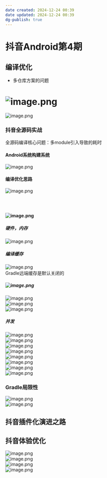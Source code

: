 ```yaml
---
date created: 2024-12-24 00:39
date updated: 2024-12-24 00:39
dg-publish: true
---
```


# 抖音Android第4期

## 编译优化

- 多仓库方案的问题

# ![image.png](https://cdn.nlark.com/yuque/0/2023/png/694278/1686463692292-58c0a7bf-3cda-4a22-9490-72342cb2618f.png#averageHue=%236b6b5c&clientId=u786436d7-f298-4&from=paste&height=1600&id=u06e532e6&originHeight=2400&originWidth=1080&originalType=binary&ratio=1.5&rotation=0&showTitle=false&size=292410&status=done&style=none&taskId=ude7f449d-78b4-43f2-b92e-c54be0ccac1&title=&width=720)

![image.png](https://cdn.nlark.com/yuque/0/2023/png/694278/1686463764859-f335ef09-d021-4d0b-bdd2-2dedab4229d9.png#averageHue=%23978f88&clientId=u786436d7-f298-4&from=paste&height=1571&id=uc752aede&originHeight=2400&originWidth=1080&originalType=binary&ratio=1.5&rotation=0&showTitle=false&size=507485&status=done&style=none&taskId=u67f99a2e-f84c-4d22-a40c-adfc7590a8e&title=&width=707)

### 抖音全源码实战

全源码编译核心问题：多module引入导致的耗时

#### Android系统构建系统

![image.png](https://cdn.nlark.com/yuque/0/2023/png/694278/1686463876449-19244a8e-26af-4e2b-ac76-76ddfc3d7a16.png#averageHue=%23c6b89b&clientId=u786436d7-f298-4&from=paste&height=1347&id=u557087be&originHeight=2400&originWidth=1080&originalType=binary&ratio=1.5&rotation=0&showTitle=false&size=265493&status=done&style=none&taskId=ud1c795a0-34b9-482c-91cc-f98c15f9507&title=&width=606)

#### 编译优化思路

![image.png](https://cdn.nlark.com/yuque/0/2023/png/694278/1686463984519-1fd823db-ae83-4ca5-af2e-632d5cf64b5a.png#averageHue=%23aeb4a2&clientId=u786436d7-f298-4&from=paste&height=1324&id=u0b4702c5&originHeight=2400&originWidth=1080&originalType=binary&ratio=1.5&rotation=0&showTitle=false&size=250251&status=done&style=none&taskId=ue0c1264f-d586-40c7-b79c-73a474a479f&title=&width=596)

##### <br />

#### ![image.png](https://cdn.nlark.com/yuque/0/2023/png/694278/1686464063185-353b96e9-9cf5-4228-8dc8-8318e6fc0556.png#averageHue=%23aeb4a2&clientId=u786436d7-f298-4&from=paste&height=1600&id=ue5c9844d&originHeight=2400&originWidth=1080&originalType=binary&ratio=1.5&rotation=0&showTitle=false&size=250251&status=done&style=none&taskId=ue7b46725-4f0d-40e4-92fd-f3ad1834570&title=&width=720)

##### 硬件，内存

![image.png](https://cdn.nlark.com/yuque/0/2023/png/694278/1686464128604-ac86b085-dfe4-47b7-9e82-7a586d0b34fd.png#averageHue=%2318202d&clientId=u786436d7-f298-4&from=paste&height=1213&id=ud08f4fc4&originHeight=2400&originWidth=1080&originalType=binary&ratio=1.5&rotation=0&showTitle=false&size=1692754&status=done&style=none&taskId=u1101699e-840f-4a46-8e8c-eb069f36f9b&title=&width=546)

##### 编译缓存

![image.png](https://cdn.nlark.com/yuque/0/2023/png/694278/1686464185401-eabbbf84-3bd7-4a82-ac86-8d021086e7d3.png#averageHue=%2319202e&clientId=u786436d7-f298-4&from=paste&height=1222&id=u1a5e9f3c&originHeight=2400&originWidth=1080&originalType=binary&ratio=1.5&rotation=0&showTitle=false&size=1641319&status=done&style=none&taskId=u6b0ebd9c-92df-4872-9263-1174809f907&title=&width=550)<br />Gradle远端缓存是默认关闭的

##### ![image.png](https://cdn.nlark.com/yuque/0/2023/png/694278/1686464372331-cd6ffebf-f8c7-4119-81e9-e11c3d48f101.png#averageHue=%231f2835&clientId=u786436d7-f298-4&from=paste&height=1569&id=uf76133ee&originHeight=2400&originWidth=1080&originalType=binary&ratio=1.5&rotation=0&showTitle=false&size=1657879&status=done&style=none&taskId=ue22cdcf8-b5b1-4017-80bb-e2ef7cc7efd&title=&width=706)

![image.png](https://cdn.nlark.com/yuque/0/2023/png/694278/1686464440450-e3fe53d4-ed76-444d-8804-a3d3df57a828.png#averageHue=%23b6d29f&clientId=u786436d7-f298-4&from=paste&height=1600&id=u08d7935e&originHeight=2400&originWidth=1080&originalType=binary&ratio=1.5&rotation=0&showTitle=false&size=260486&status=done&style=none&taskId=ue58c3fa5-caf5-4238-882e-9897e630c49&title=&width=720)<br />![image.png](https://cdn.nlark.com/yuque/0/2023/png/694278/1686464586146-e8a481bd-d8ee-436b-aad0-66d6e6991ca8.png#averageHue=%233a4333&clientId=u786436d7-f298-4&from=paste&height=1600&id=u1cf1c3e9&originHeight=2400&originWidth=1080&originalType=binary&ratio=1.5&rotation=0&showTitle=false&size=329989&status=done&style=none&taskId=ua490f6bb-a016-4c74-825a-3f510faeb62&title=&width=720)<br />![image.png](https://cdn.nlark.com/yuque/0/2023/png/694278/1686464728563-9dbabf29-fde5-4194-a30e-563698081b4a.png#averageHue=%23f1a528&clientId=u786436d7-f298-4&from=paste&height=1600&id=u18262c0b&originHeight=2400&originWidth=1080&originalType=binary&ratio=1.5&rotation=0&showTitle=false&size=224586&status=done&style=none&taskId=u74da3060-76a8-4c57-8682-e48d68c1503&title=&width=720)

##### 并发

![image.png](https://cdn.nlark.com/yuque/0/2023/png/694278/1686464790481-b6f0eee8-2e3f-42ee-af85-a357a913be57.png#averageHue=%23c9c7c0&clientId=u786436d7-f298-4&from=paste&height=1562&id=udf56fae5&originHeight=2400&originWidth=1080&originalType=binary&ratio=1.5&rotation=0&showTitle=false&size=252534&status=done&style=none&taskId=u7675201f-efc6-4cb3-be7a-e7c89e6d096&title=&width=703)<br />![image.png](https://cdn.nlark.com/yuque/0/2023/png/694278/1686464847232-456f2cf2-9d59-42f1-b907-23c712cda852.png#averageHue=%23f4f2ec&clientId=u786436d7-f298-4&from=paste&height=1600&id=ud8190fc8&originHeight=2400&originWidth=1080&originalType=binary&ratio=1.5&rotation=0&showTitle=false&size=201081&status=done&style=none&taskId=u4c77e277-7517-4425-abec-ab790d2cba1&title=&width=720)<br />![image.png](https://cdn.nlark.com/yuque/0/2023/png/694278/1686464877772-c342acfe-ddf4-401f-8f4f-85246e9b847d.png#averageHue=%23e6e4de&clientId=u786436d7-f298-4&from=paste&height=1600&id=u2552743f&originHeight=2400&originWidth=1080&originalType=binary&ratio=1.5&rotation=0&showTitle=false&size=286173&status=done&style=none&taskId=u5e6bc3df-b228-45ee-9746-d36433cc576&title=&width=720)<br />![image.png](https://cdn.nlark.com/yuque/0/2023/png/694278/1686464933124-a2ca67dd-87d2-492e-b6da-605fe931f52e.png#averageHue=%23f3f2ee&clientId=u786436d7-f298-4&from=paste&height=1600&id=ufb60f149&originHeight=2400&originWidth=1080&originalType=binary&ratio=1.5&rotation=0&showTitle=false&size=313274&status=done&style=none&taskId=ua0fd588f-cdd1-43cf-b5ca-65ec746eaf2&title=&width=720)<br />![image.png](https://cdn.nlark.com/yuque/0/2023/png/694278/1686465004480-f0412619-d08c-4660-a311-b91a87176126.png#averageHue=%23f4f2ec&clientId=u786436d7-f298-4&from=paste&height=1600&id=ub65dacf2&originHeight=2400&originWidth=1080&originalType=binary&ratio=1.5&rotation=0&showTitle=false&size=284208&status=done&style=none&taskId=u84738164-aae1-45ec-bb6b-d5b3f4bce97&title=&width=720)<br />![image.png](https://cdn.nlark.com/yuque/0/2023/png/694278/1686465055657-85d82f6f-a4bd-4329-a853-4b917a320d7b.png#averageHue=%23d8d7d2&clientId=u786436d7-f298-4&from=paste&height=1600&id=u0300b1ff&originHeight=2400&originWidth=1080&originalType=binary&ratio=1.5&rotation=0&showTitle=false&size=217339&status=done&style=none&taskId=ue07f0e40-96cd-45d9-9174-3e4cdd4c355&title=&width=720)<br />![image.png](https://cdn.nlark.com/yuque/0/2023/png/694278/1686465084114-38c9700c-5052-41af-8953-cd9f3c825e90.png#averageHue=%23e5e4dc&clientId=u786436d7-f298-4&from=paste&height=1600&id=u8140d9ab&originHeight=2400&originWidth=1080&originalType=binary&ratio=1.5&rotation=0&showTitle=false&size=314092&status=done&style=none&taskId=ub5616807-6484-42c8-a958-a179311fd8a&title=&width=720)<br />![image.png](https://cdn.nlark.com/yuque/0/2023/png/694278/1686465124238-980f8178-7ebd-4ae2-842e-1dadcfed1a8f.png#averageHue=%23f0efe8&clientId=u786436d7-f298-4&from=paste&height=1600&id=u82b2267d&originHeight=2400&originWidth=1080&originalType=binary&ratio=1.5&rotation=0&showTitle=false&size=250744&status=done&style=none&taskId=ub11072cf-acc4-4bc5-a5d0-e1f3acf9351&title=&width=720)

### Gradle局限性

![image.png](https://cdn.nlark.com/yuque/0/2023/png/694278/1686465310874-56bd26ec-0331-404d-b6b7-c4ae35bcbab9.png#averageHue=%23e0e5bd&clientId=u786436d7-f298-4&from=paste&height=1600&id=u20f6a754&originHeight=2400&originWidth=1080&originalType=binary&ratio=1.5&rotation=0&showTitle=false&size=242648&status=done&style=none&taskId=uee675f63-404e-4804-b07c-de04a48d299&title=&width=720)<br />![image.png](https://cdn.nlark.com/yuque/0/2023/png/694278/1686465357433-61b100dc-2c9b-45de-8e36-eaa24201e743.png#averageHue=%23e0e4be&clientId=u786436d7-f298-4&from=paste&height=1600&id=u95671af9&originHeight=2400&originWidth=1080&originalType=binary&ratio=1.5&rotation=0&showTitle=false&size=333783&status=done&style=none&taskId=ub4e1875f-4c45-426a-8298-9a9635ad850&title=&width=720)

## 抖音插件化演进之路

##

## 抖音体验优化

![image.png](https://cdn.nlark.com/yuque/0/2023/png/694278/1686470272367-ddf586e6-b22b-4661-9da1-a9ab094c01d7.png#averageHue=%23f4f0f4&clientId=u334bcdb9-b65a-4&from=paste&height=569&id=ud1970d06&originHeight=854&originWidth=1670&originalType=binary&ratio=1.5&rotation=0&showTitle=false&size=593546&status=done&style=none&taskId=ue41354ab-cd0a-4fb4-a67a-4ae3e406241&title=&width=1113.3333333333333)<br />![image.png](https://cdn.nlark.com/yuque/0/2023/png/694278/1686470409318-1a00d66f-1d84-4703-b5c7-45c7c9643184.png#averageHue=%23efebef&clientId=u334bcdb9-b65a-4&from=paste&height=559&id=u62e5801f&originHeight=838&originWidth=1406&originalType=binary&ratio=1.5&rotation=0&showTitle=false&size=477272&status=done&style=none&taskId=u1689e4de-62bf-46fd-bfb1-ad00bedd68b&title=&width=937.3333333333334)<br />![image.png](https://cdn.nlark.com/yuque/0/2023/png/694278/1686470525129-a4a98382-376b-4406-866c-a722c0bab0ce.png#averageHue=%23ebe7eb&clientId=u334bcdb9-b65a-4&from=paste&height=573&id=u5191d93e&originHeight=859&originWidth=1633&originalType=binary&ratio=1.5&rotation=0&showTitle=false&size=845398&status=done&style=none&taskId=u9c67f10c-e07b-4db6-8505-5445fd73bd6&title=&width=1088.6666666666667)<br />![image.png](https://cdn.nlark.com/yuque/0/2023/png/694278/1686470593972-38d1bdff-8334-41f1-8d48-ec6e5e7990ad.png#averageHue=%23f3f0f4&clientId=u334bcdb9-b65a-4&from=paste&height=595&id=uc95f12fb&originHeight=893&originWidth=1675&originalType=binary&ratio=1.5&rotation=0&showTitle=false&size=508906&status=done&style=none&taskId=u0a346481-409e-415a-8a68-a4de8d2440b&title=&width=1116.6666666666667)
